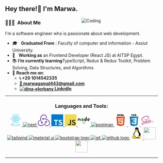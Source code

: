<h2> Hey there!👋 I'm Marwa.</h2>


<img  align= "right" alt="Coding" width="50%" src="https://cdn.dribbble.com/users/2704414/screenshots/7466903/media/b08ab576316bd4582fef189f471cd9e5.gif"/>

<h3> 👩🏻‍💻 &nbsp;About Me </h3>

I'm a software engineer who is passionate about web development.

- 🎓 &nbsp; **Graduated From** : Faculty of computer and information - Assiut University.
- 💼 &nbsp; **Working as** an Frontend Developer (React JS)  at AITSP Egypt.
- 📚 **I’m currently learning**TypeScript, Redux & Redux Toolkit, Problem Solving, Data Structures, and Algorithms
- 📩 **Reach me on**:
  + **📞 +20 1014542335**
  + **[💬 marwagamal443@gmail.com](https://www.marwagamal443@gmail.com)**
  + **[<img align="center" src="https://raw.githubusercontent.com/rahuldkjain/github-profile-readme-generator/master/src/images/icons/Social/linked-in-alt.svg" alt="dina-elorbany" height="20" width="30" /> LinkrdIn](https://www.linkedin.com/in/marwa-gamal-9b45b91ab)**
  


----

<h3 align="center">Languages and Tools:</h3>

<p align="center">
    <a href="https://reactjs.org/" target="_blank" rel="noreferrer">
    <img src="https://raw.githubusercontent.com/devicons/devicon/master/icons/react/react-original-wordmark.svg" alt="react" width="40" height="40"/>
  </a>

 <a href="https://nextjs.org/docs" target="_blank" rel="noreferrer">
    <img src="https://github.com/marwa-gamal5/marwa-gamal5/assets/62768749/b704d55d-db22-4b51-be01-f6c5c988c811" alt="next" width="40" height="40"/>
  </a>
  <a href="https://redux.js.org" target="_blank" rel="noreferrer">
    <img src="https://raw.githubusercontent.com/devicons/devicon/master/icons/redux/redux-original.svg" alt="redux" width="40" height="40"/>
  </a>
  
  <a href="https://www.typescriptlang.org/" target="_blank" rel="noreferrer">
    <img src="https://raw.githubusercontent.com/devicons/devicon/master/icons/typescript/typescript-original.svg" alt="typescript" width="40" height="40"/>
  </a>
  
  <a href="https://developer.mozilla.org/en-US/docs/Web/JavaScript" target="_blank" rel="noreferrer">
    <img src="https://raw.githubusercontent.com/devicons/devicon/master/icons/javascript/javascript-original.svg" alt="javascript" width="40" height="40"/>
  </a>
  
  <a href="https://nodejs.org" target="_blank" rel="noreferrer">
    <img src="https://raw.githubusercontent.com/devicons/devicon/master/icons/nodejs/nodejs-original-wordmark.svg" alt="nodejs" width="40" height="40"/>
  </a>
 
  
  <a href="https://postman.com" target="_blank" rel="noreferrer">
    <img src="https://www.vectorlogo.zone/logos/getpostman/getpostman-icon.svg" alt="postman" width="40" height="40"/>
  </a>
  
  <a href="https://www.w3.org/html/" target="_blank" rel="noreferrer">
    <img src="https://raw.githubusercontent.com/devicons/devicon/master/icons/html5/html5-original-wordmark.svg" alt="html5" width="40" height="40"/>
  </a>
  
  <a href="https://www.w3schools.com/css/" target="_blank" rel="noreferrer">
    <img src="https://raw.githubusercontent.com/devicons/devicon/master/icons/css3/css3-original-wordmark.svg" alt="css3" width="40" height="40"/>
  </a>
  
  <a href="https://sass-lang.com" target="_blank" rel="noreferrer">
    <img src="https://raw.githubusercontent.com/devicons/devicon/master/icons/sass/sass-original.svg" alt="sass" width="40" height="40"/>
  </a>
  
  <a href="https://tailwindcss.com/" target="_blank" rel="noreferrer">
    <img src="https://www.vectorlogo.zone/logos/tailwindcss/tailwindcss-icon.svg" alt="tailwind" width="40" height="40"/>
  </a>
    <a href="https://mui.com/material-ui/" target="_blank" rel="noreferrer">
    <img src="https://github-production-user-asset-6210df.s3.amazonaws.com/62768749/313431853-0015a544-797f-4a3b-a653-7e1adebf7156.png?X-Amz-Algorithm=AWS4-HMAC-SHA256&X-Amz-Credential=AKIAVCODYLSA53PQK4ZA%2F20240316%2Fus-east-1%2Fs3%2Faws4_request&X-Amz-Date=20240316T213138Z&X-Amz-Expires=300&X-Amz-Signature=718b7db22fb30caafac97e8761259da18737b1d5b6d30949e3b14b718431f6a9&X-Amz-SignedHeaders=host&actor_id=62768749&key_id=0&repo_id=770287548" alt="material ui" width="40" height="40"/>
  </a>
  
  <a href="https://getbootstrap.com" target="_blank" rel="noreferrer">
    <img src="https://cdn.jsdelivr.net/gh/devicons/devicon/icons/bootstrap/bootstrap-original.svg" width="40" height="40" alt="bootstrap logo"  />
  </a>
  
   <a href="https://git-scm.com/" target="_blank" rel="noreferrer">
    <img src="https://www.vectorlogo.zone/logos/git-scm/git-scm-icon.svg" alt="git" width="40" height="40"/>
  </a>



  <a href="https://github.com/" target="_blank" rel="noreferrer">
    <img src="https://cdn.jsdelivr.net/gh/devicons/devicon/icons/github/github-original.svg" width="40" height="40" alt="github logo"  />
  </a>
   
  

  <a href="https://www.linux.org/" target="_blank" rel="noreferrer">
    <img src="https://raw.githubusercontent.com/devicons/devicon/master/icons/linux/linux-original.svg" alt="linux" width="40" height="40"/>
  </a>

   <a href="https://www.python.org/" target="_blank" rel="noreferrer">
     <img src="https://cdn.jsdelivr.net/gh/devicons/devicon/icons/python/python-original.svg"  width="40" height="40 alt="python logo"  />
  </a>
   <a href="https://www.djangoproject.com/" target="_blank" rel="noreferrer">
      <img src="https://cdn.jsdelivr.net/gh/devicons/devicon/icons/django/django-plain.svg"width="40" height="40 alt="django logo"  />
     
  </a>

  




                
----


